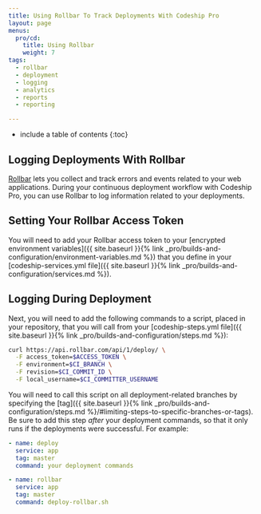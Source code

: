 ```yaml
---
title: Using Rollbar To Track Deployments With Codeship Pro
layout: page
menus:
  pro/cd:
    title: Using Rollbar
    weight: 7
tags:
  - rollbar
  - deployment
  - logging
  - analytics
  - reports
  - reporting

---
```


* include a table of contents
{:toc}

## Logging Deployments With Rollbar

[Rollbar](https://www.rollbar.com) lets you collect and track errors and events related to your web applications. During your continuous deployment workflow with Codeship Pro, you can use Rollbar to log information related to your deployments.

## Setting Your Rollbar Access Token

You will need to add your Rollbar access token to your [encrypted environment variables]({{ site.baseurl }}{% link _pro/builds-and-configuration/environment-variables.md %}) that you define in your [codeship-services.yml file]({{ site.baseurl }}{% link _pro/builds-and-configuration/services.md %}).

##  Logging During Deployment

Next, you will need to add the following commands to a script, placed in your repository, that you will call from your [codeship-steps.yml file]({{ site.baseurl }}{% link _pro/builds-and-configuration/steps.md %}):


```bash
curl https://api.rollbar.com/api/1/deploy/ \
  -F access_token=$ACCESS_TOKEN \
  -F environment=$CI_BRANCH \
  -F revision=$CI_COMMIT_ID \
  -F local_username=$CI_COMMITTER_USERNAME
```

You will need to call this script on all deployment-related branches by specifying the [tag]({{ site.baseurl }}{% link _pro/builds-and-configuration/steps.md %}/#limiting-steps-to-specific-branches-or-tags). Be sure to add this step _after_ your deployment commands, so that it only runs if the deployments were successful. For example:

```yaml
- name: deploy
  service: app
  tag: master
  command: your deployment commands

- name: rollbar
  service: app
  tag: master
  command: deploy-rollbar.sh
```
